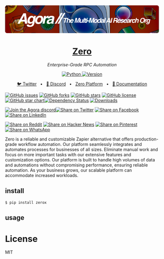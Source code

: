 [![Multi-Modality](agorabanner.png)](https://discord.gg/qUtxnK2NMf)

<div align="center">
  <a href="https://Zero.world">
  <h1>Zero</h1>
  </a>
</div>
<p align="center">
  <em>Enterprise-Grade RPC Automation</em>
</p>

<p align="center">
    <a href="https://pypi.org/project/Zero/" target="_blank">
        <img alt="Python" src="https://img.shields.io/badge/python-3670A0?style=for-the-badge&logo=python&logoColor=ffdd54" />
        <img alt="Version" src="https://img.shields.io/pypi/v/Zero?style=for-the-badge&color=3670A0">
    </a>
</p>
<p align="center">
<a href="https://twitter.com/swarms_corp/">🐦 Twitter</a>
<span>&nbsp;&nbsp;•&nbsp;&nbsp;</span>
<a href="https://discord.com/servers/agora-999382051935506503">📢 Discord</a>
<span>&nbsp;&nbsp;•&nbsp;&nbsp;</span>
<a href="https://swarms.world/explorer">Zero Platform</a>
<span>&nbsp;&nbsp;•&nbsp;&nbsp;</span>
<a href="https://docs.swarms.world">📙 Documentation</a>
</p>


[![GitHub issues](https://img.shields.io/github/issues/kyegomez/zero)](https://github.com/kyegomez/zero/issues) [![GitHub forks](https://img.shields.io/github/forks/kyegomez/zero)](https://github.com/kyegomez/zero/network) [![GitHub stars](https://img.shields.io/github/stars/kyegomez/zero)](https://github.com/kyegomez/zero/stargazers) [![GitHub license](https://img.shields.io/github/license/kyegomez/zero)](https://github.com/kyegomez/zero/blob/main/LICENSE)[![GitHub star chart](https://img.shields.io/github/stars/kyegomez/zero?style=social)](https://star-history.com/#kyegomez/zero)[![Dependency Status](https://img.shields.io/librariesio/github/kyegomez/zero)](https://libraries.io/github/kyegomez/zero) [![Downloads](https://static.pepy.tech/badge/zero/month)](https://pepy.tech/project/zero)

[![Join the Agora discord](https://img.shields.io/discord/1110910277110743103?label=Discord&logo=discord&logoColor=white&style=plastic&color=d7b023)![Share on Twitter](https://img.shields.io/twitter/url/https/twitter.com/cloudposse.svg?style=social&label=Share%20%40kyegomez/zero)](https://twitter.com/intent/tweet?text=Check%20out%20this%20amazing%20AI%20project:%20&url=https%3A%2F%2Fgithub.com%2Fkyegomez%2FZero) [![Share on Facebook](https://img.shields.io/badge/Share-%20facebook-blue)](https://www.facebook.com/sharer/sharer.php?u=https%3A%2F%2Fgithub.com%2Fkyegomez%2FZero) [![Share on LinkedIn](https://img.shields.io/badge/Share-%20linkedin-blue)](https://www.linkedin.com/shareArticle?mini=true&url=https%3A%2F%2Fgithub.com%2Fkyegomez%2FZero&title=&summary=&source=)

[![Share on Reddit](https://img.shields.io/badge/-Share%20on%20Reddit-orange)](https://www.reddit.com/submit?url=https%3A%2F%2Fgithub.com%2Fkyegomez%2FZero&title=Zero%20-%20the%20future%20of%20AI) [![Share on Hacker News](https://img.shields.io/badge/-Share%20on%20Hacker%20News-orange)](https://news.ycombinator.com/submitlink?u=https%3A%2F%2Fgithub.com%2Fkyegomez%2FZero&t=Zero%20-%20the%20future%20of%20AI) [![Share on Pinterest](https://img.shields.io/badge/-Share%20on%20Pinterest-red)](https://pinterest.com/pin/create/button/?url=https%3A%2F%2Fgithub.com%2Fkyegomez%2FZero&media=https%3A%2F%2Fexample.com%2Fimage.jpg&description=Zero%20-%20the%20future%20of%20AI) [![Share on WhatsApp](https://img.shields.io/badge/-Share%20on%20WhatsApp-green)](https://api.whatsapp.com/send?text=Check%20out%20Zero%20-%20the%20future%20of%20AI%20%23Zero%20%23AI%0A%0Ahttps%3A%2F%2Fgithub.com%2Fkyegomez%2FZero)


Zero is a reliable and customizable Zapier alternative that offers production-grade workflow automation. Our platform seamlessly integrates and automates processes for businesses of all sizes. Eliminate manual work and focus on more important tasks with our extensive features and customization options. Our platform is built to handle high volumes of data and automations without compromising performance, ensuring reliable automation. As your business grows, our scalable platform can accommodate increased workloads. 


## install
```bash
$ pip install zerox
```

## usage


# License
MIT
